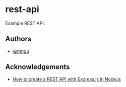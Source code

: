 
# rest-api

Example REST API.



## Authors

- [@ntngu](https://www.github.com/ntngu)


## Acknowledgements

 - [How to create a REST API with Express.js in Node.js](https://www.robinwieruch.de/node-express-server-rest-api/)

